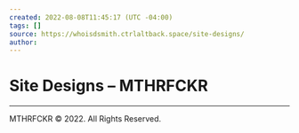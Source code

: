 ```yaml
---
created: 2022-08-08T11:45:17 (UTC -04:00)
tags: []
source: https://whoisdsmith.ctrlaltback.space/site-designs/
author: 
---
```


# Site Designs – MTHRFCKR

---
MTHRFCKR © 2022. All Rights Reserved.
